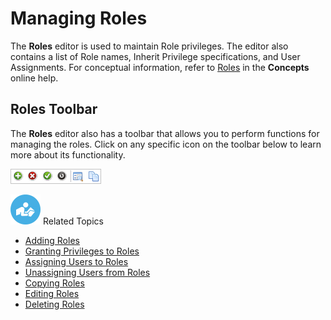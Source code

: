 # Managing Roles

The **Roles** editor is used to maintain Role privileges. The editor
also contains a list of Role names, Inherit Privilege specifications,
and User Assignments. For conceptual information, refer to
[Roles](../../../administration/roles.md) in the **Concepts**
online help.

## Roles Toolbar

The **Roles** editor also has a toolbar that allows you to perform
functions for managing the roles. Click on any specific icon on the
toolbar below to learn more about its functionality.

![Roles toolbar](../../../Resources/Images/EM/EMsecurityusetoolbar.png "Roles toolbar")

![White \"person reading\" icon on blue circular background](../../../Resources/Images/moreinfo-icon(48x48).png "More Info icon")
Related Topics

- [Adding Roles](Adding-Roles.md)
- [Granting Privileges to     Roles](Granting-Privileges-to-Roles.md)
- [Assigning Users to Roles](Assigning-Users-to-Roles.md)
- [Unassigning Users from     Roles](Unassigning-Users-from-Roles.md)
- [Copying Roles](Copying-Roles.md)
- [Editing Roles](Editing-Roles.md)
- [Deleting Roles](Deleting-Roles.md)
